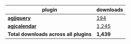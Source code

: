 plugin|downloads
------|----------
[**agjjquery**](https://www.npmjs.com/package/agjjquery)|[194](https://www.npmjs.com/package/agjjquery)
[**agjcalendar**](https://www.npmjs.com/package/agjcalendar)|[1,245](https://www.npmjs.com/package/agjcalendar)
**Total downloads across all plugins**|**1,439**
